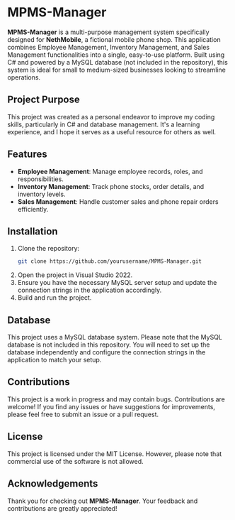 # MPMS-Manager

**MPMS-Manager** is a multi-purpose management system specifically designed for **NethMobile**, a fictional mobile phone shop. This application combines Employee Management, Inventory Management, and Sales Management functionalities into a single, easy-to-use platform. Built using C# and powered by a MySQL database (not included in the repository), this system is ideal for small to medium-sized businesses looking to streamline operations.

## Project Purpose

This project was created as a personal endeavor to improve my coding skills, particularly in C# and database management. It's a learning experience, and I hope it serves as a useful resource for others as well.

## Features

- **Employee Management**: Manage employee records, roles, and responsibilities.
- **Inventory Management**: Track phone stocks, order details, and inventory levels.
- **Sales Management**: Handle customer sales and phone repair orders efficiently.

## Installation

1. Clone the repository:
    ```bash
    git clone https://github.com/yourusername/MPMS-Manager.git
    ```
2. Open the project in Visual Studio 2022.
3. Ensure you have the necessary MySQL server setup and update the connection strings in the application accordingly.
4. Build and run the project.

## Database

This project uses a MySQL database system. Please note that the MySQL database is not included in this repository. You will need to set up the database independently and configure the connection strings in the application to match your setup.

## Contributions

This project is a work in progress and may contain bugs. Contributions are welcome! If you find any issues or have suggestions for improvements, please feel free to submit an issue or a pull request.

## License

This project is licensed under the MIT License. However, please note that commercial use of the software is not allowed.

## Acknowledgements

Thank you for checking out **MPMS-Manager**. Your feedback and contributions are greatly appreciated!
